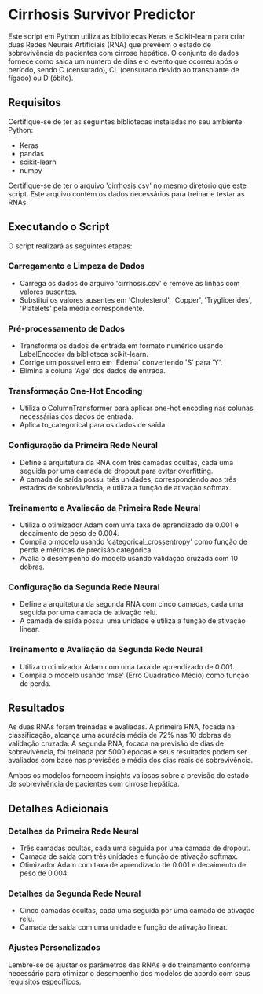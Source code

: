 
# Cirrhosis Survivor Predictor

Este script em Python utiliza as bibliotecas Keras e Scikit-learn para criar duas Redes Neurais Artificiais (RNA) que prevêem o estado de sobrevivência de pacientes com cirrose hepática. O conjunto de dados fornece como saída um número de dias e o evento que ocorreu após o período, sendo C (censurado), CL (censurado devido ao transplante de fígado) ou D (óbito).

## Requisitos

Certifique-se de ter as seguintes bibliotecas instaladas no seu ambiente Python:

- Keras
- pandas
- scikit-learn
- numpy

Certifique-se de ter o arquivo 'cirrhosis.csv' no mesmo diretório que este script. Este arquivo contém os dados necessários para treinar e testar as RNAs.

## Executando o Script

O script realizará as seguintes etapas:

### Carregamento e Limpeza de Dados

- Carrega os dados do arquivo 'cirrhosis.csv' e remove as linhas com valores ausentes.
- Substitui os valores ausentes em 'Cholesterol', 'Copper', 'Tryglicerides', 'Platelets' pela média correspondente.

### Pré-processamento de Dados

- Transforma os dados de entrada em formato numérico usando LabelEncoder da biblioteca scikit-learn.
- Corrige um possível erro em 'Edema' convertendo 'S' para 'Y'.
- Elimina a coluna 'Age' dos dados de entrada.

### Transformação One-Hot Encoding

- Utiliza o ColumnTransformer para aplicar one-hot encoding nas colunas necessárias dos dados de entrada.
- Aplica to_categorical para os dados de saída.

### Configuração da Primeira Rede Neural

- Define a arquitetura da RNA com três camadas ocultas, cada uma seguida por uma camada de dropout para evitar overfitting.
- A camada de saída possui três unidades, correspondendo aos três estados de sobrevivência, e utiliza a função de ativação softmax.

### Treinamento e Avaliação da Primeira Rede Neural

- Utiliza o otimizador Adam com uma taxa de aprendizado de 0.001 e decaimento de peso de 0.004.
- Compila o modelo usando 'categorical_crossentropy' como função de perda e métricas de precisão categórica.
- Avalia o desempenho do modelo usando validação cruzada com 10 dobras.

### Configuração da Segunda Rede Neural

- Define a arquitetura da segunda RNA com cinco camadas, cada uma seguida por uma camada de ativação relu.
- A camada de saída possui uma unidade e utiliza a função de ativação linear.

### Treinamento e Avaliação da Segunda Rede Neural

- Utiliza o otimizador Adam com uma taxa de aprendizado de 0.001.
- Compila o modelo usando 'mse' (Erro Quadrático Médio) como função de perda.

## Resultados

As duas RNAs foram treinadas e avaliadas. A primeira RNA, focada na classificação, alcança uma acurácia média de 72% nas 10 dobras de validação cruzada. A segunda RNA, focada na previsão de dias de sobrevivência, foi treinada por 5000 épocas e seus resultados podem ser avaliados com base nas previsões e média dos dias reais de sobrevivência.

Ambos os modelos fornecem insights valiosos sobre a previsão do estado de sobrevivência de pacientes com cirrose hepática.

## Detalhes Adicionais

### Detalhes da Primeira Rede Neural

- Três camadas ocultas, cada uma seguida por uma camada de dropout.
- Camada de saída com três unidades e função de ativação softmax.
- Otimizador Adam com taxa de aprendizado de 0.001 e decaimento de peso de 0.004.

### Detalhes da Segunda Rede Neural

- Cinco camadas ocultas, cada uma seguida por uma camada de ativação relu.
- Camada de saída com uma unidade e função de ativação linear.

### Ajustes Personalizados

Lembre-se de ajustar os parâmetros das RNAs e do treinamento conforme necessário para otimizar o desempenho dos modelos de acordo com seus requisitos específicos.
